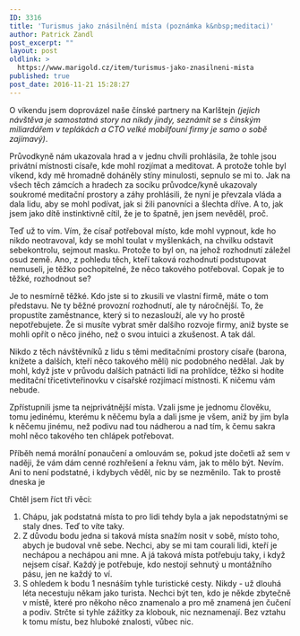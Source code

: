 ```yaml
---
ID: 3316
title: 'Turismus jako znásilnění místa (poznámka k&nbsp;meditaci)'
author: Patrick Zandl
post_excerpt: ""
layout: post
oldlink: >
  https://www.marigold.cz/item/turismus-jako-znasilneni-mista
published: true
post_date: 2016-11-21 15:28:27
---
```

O víkendu jsem doprovázel naše čínské partnery na Karlštejn <em>(jejich návštěva je samostatná story na nikdy jindy, seznámit se s čínským miliardářem v teplákách a CTO velké mobilfouní firmy je samo o sobě zajímavý)</em>. 

Průvodkyně nám ukazovala hrad a v jednu chvíli prohlásila, že tohle jsou privátní místnosti císaře, kde mohl rozjímat a meditovat. A protože tohle byl víkend, kdy mě hromadně doháněly stíny minulosti, sepnulo se mi to. Jak na všech těch zámcích a hradech za socíku průvodce/kyně ukazovaly soukromé meditační prostory a záhy prohlásili, že nyní je převzala vláda a dala lidu, aby se mohl podívat, jak si žili panovníci a šlechta dříve. A to, jak jsem jako dítě instinktivně cítil, že je to špatně, jen jsem nevěděl, proč. <!--more-->

Teď už to vím. Vím, že císař potřeboval místo, kde mohl vypnout, kde ho nikdo neotravoval, kdy se mohl toulat v myšlenkách, na chvilku odstavit sebekontrolu, sejmout masku. Protože to byl on, na jehož rozhodnutí záležel osud země. Ano, z pohledu těch, kteří taková rozhodnutí podstupovat nemuseli, je těžko pochopitelné, že něco takového potřeboval. Copak je to těžké, rozhodnout se? 

Je to nesmírně těžké. Kdo jste si to zkusili ve vlastní firmě, máte o tom představu. Ne ty běžné provozní rozhodnutí, ale ty náročnější. To, že propustíte zaměstnance, který si to nezaslouží, ale vy ho prostě nepotřebujete. Že si musíte vybrat směr dalšího rozvoje firmy, aniž byste se mohli opřít o něco jiného, než o svou intuici a zkušenost. A tak dál. 

Nikdo z těch návštěvníků z lidu s těmi meditačními prostory císaře (barona, knížete a dalších, kteří něco takového měli) nic podobného nedělal. Jak by mohl, když jste v průvodu dalších patnácti lidí na prohlídce, těžko si hodíte meditační třicetivteřinovku v císařské rozjímací místnosti. K ničemu vám nebude. 

Zpřístupnili jsme ta nejprivátnější místa. Vzali jsme je jednomu člověku, tomu jedinému, kterému k něčemu byla a dali jsme je všem, aniž by jim byla k něčemu jinému, než podivu nad tou nádherou a nad tím, k čemu sakra mohl něco takového ten chlápek potřebovat.

Příběh nemá morální ponaučení a omlouvám se, pokud jste dočetli až sem v naději, že vám dám cenné rozhřešení a řeknu vám, jak to mělo být. Nevím. Ani to není podstatné, i kdybych věděl, nic by se nezměnilo. Tak to prostě dneska je

Chtěl jsem říct tři věci: 
<ol>
<li>Chápu, jak podstatná místa to pro lidi tehdy byla a jak nepodstatnými se staly dnes. Teď to víte taky. </li>
	<li>Z důvodu bodu jedna si taková místa snažím nosit v sobě, místo toho, abych je budoval vně sebe. Nechci, aby se mi tam courali lidi, kteří je nechápou a nechápou ani mne. A já taková místa potřebuju taky, i když nejsem císař. Každý je potřebuje, kdo nestojí sehnutý u montážního pásu, jen ne každý to ví.</li>
	<li>S ohledem k bodu 1 nesnáším tyhle turistické cesty. Nikdy - už dlouhá léta necestuju někam jako turista. Nechci být ten, kdo je někde zbytečně v místě, které pro někoho něco znamenalo a pro mě znamená jen čučení a podiv. Strčte si tyhle zážitky za klobouk, nic neznamenají. Bez vztahu k tomu místu, bez hluboké znalosti, vůbec nic.</li>
</ol>